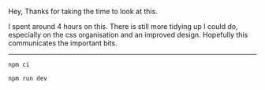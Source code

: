 Hey, Thanks for taking the time to look at this.

I spent around 4 hours on this. There is still more tidying up I could do, especially on the css organisation and an improved design.
Hopefully this communicates the important bits.

-----



`npm ci`

`npm run dev`

